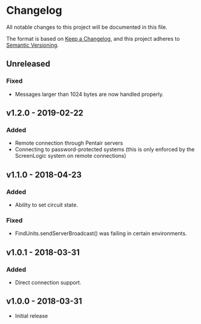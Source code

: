 # Changelog
All notable changes to this project will be documented in this file.

The format is based on [Keep a Changelog](https://keepachangelog.com/en/1.0.0/),
and this project adheres to [Semantic Versioning](https://semver.org/spec/v2.0.0.html).

## Unreleased
### Fixed
* Messages larger than 1024 bytes are now handled properly.

## v1.2.0 - 2019-02-22
### Added
* Remote connection through Pentair servers
* Connecting to password-protected systems (this is only enforced by the ScreenLogic system on remote connections)

## v1.1.0 - 2018-04-23
### Added
* Ability to set circuit state.

### Fixed
* FindUnits.sendServerBroadcast() was failing in certain environments.

## v1.0.1 - 2018-03-31
### Added
* Direct connection support.

## v1.0.0 - 2018-03-31
* Initial release
